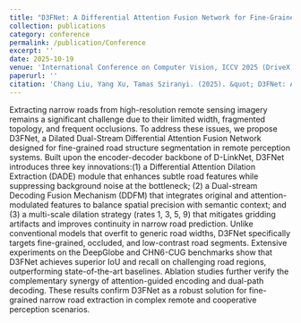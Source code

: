 ```yaml
---
title: "D3FNet: A Differential Attention Fusion Network for Fine-Grained Road Structure Extraction in Remote Perception Systems"
collection: publications
category: conference
permalink: /publication/Conference
excerpt: ''
date: 2025-10-19
venue: 'International Conference on Computer Vision, ICCV 2025 (DriveX) paper id 5'
paperurl: ''
citation: 'Chang Liu, Yang Xu, Tamas Sziranyi. (2025). &quot; D3FNet: A Differential Attention Fusion Network for Fine-Grained Road Structure Extraction in Remote Perception Systems.&quot; <i>International Conference on Computer Vision </i>.ICCV 2025.'
---
```


Extracting narrow roads from high-resolution remote sensing imagery remains a significant challenge due to their limited width, fragmented topology, and frequent occlusions. To address these issues, we propose D3FNet, a Dilated Dual-Stream Differential Attention Fusion Network designed for fine-grained road structure segmentation in remote perception systems. Built upon the encoder-decoder backbone of D-LinkNet, D3FNet introduces three key innovations:(1) a Differential Attention Dilation Extraction (DADE) module that enhances subtle road features while suppressing background noise at the bottleneck; (2) a Dual-stream Decoding Fusion Mechanism (DDFM) that integrates original and attention-modulated features to balance spatial precision with semantic context; and (3) a multi-scale dilation strategy (rates 1, 3, 5, 9) that mitigates gridding artifacts and improves continuity in narrow road prediction. Unlike conventional models that overfit to generic road widths, D3FNet specifically targets fine-grained, occluded, and low-contrast road segments. Extensive experiments on the DeepGlobe and CHN6-CUG benchmarks show that D3FNet achieves superior IoU and recall on challenging road regions, outperforming state-of-the-art baselines. Ablation studies further verify the complementary synergy of attention-guided encoding and dual-path decoding. These results confirm D3FNet as a robust solution for fine-grained narrow road extraction in complex remote and cooperative perception scenarios.
